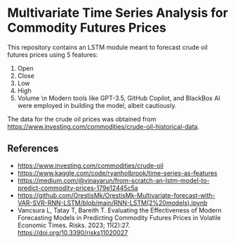 # Multivariate Time Series Analysis for Commodity Futures Prices
This repository contains an LSTM module meant to forecast crude oil futures prices using 5 features:
1) Open
2) Close
3) Low
4) High
5) Volume
\n
Modern tools like GPT-3.5, GitHub Copilot, and BlackBox AI were employed in building the model, albeit cautiously.

The data for the crude oil prices was obtained from https://www.investing.com/commodities/crude-oil-historical-data.

## References
- https://www.investing.com/commodities/crude-oil
- https://www.kaggle.com/code/ryanholbrook/time-series-as-features
- https://medium.com/@vinayarun/from-scratch-an-lstm-model-to-predict-commodity-prices-179e12445c5a
- https://github.com/OrestisMk/OrestisMk-Multivariate-forecast-with-VAR-SVR-RNN-LSTM/blob/main/RNN-LSTM(2%20models).ipynb
- Vancsura L, Tatay T, Bareith T. Evaluating the Effectiveness of Modern Forecasting Models in Predicting Commodity Futures Prices in Volatile Economic Times. Risks. 2023; 11(2):27. https://doi.org/10.3390/risks11020027

